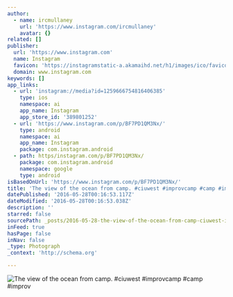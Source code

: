 ```yaml
---
author:
  - name: ircmullaney
    url: 'https://www.instagram.com/ircmullaney'
    avatar: {}
related: []
publisher:
  url: 'https://www.instagram.com'
  name: Instagram
  favicon: 'https://instagramstatic-a.akamaihd.net/h1/images/ico/favicon.ico/dfa85bb1fd63.ico'
  domain: www.instagram.com
keywords: []
app_links:
  - url: 'instagram://media?id=1259666754816406385'
    type: ios
    namespace: ai
    app_name: Instagram
    app_store_id: '389801252'
  - url: 'https://www.instagram.com/p/BF7PD1QM3Nx/'
    type: android
    namespace: ai
    app_name: Instagram
    package: com.instagram.android
  - path: https/instagram.com/p/BF7PD1QM3Nx/
    package: com.instagram.android
    namespace: google
    type: android
isBasedOnUrl: 'https://www.instagram.com/p/BF7PD1QM3Nx/'
title: 'The view of the ocean from camp. #ciuwest #improvcamp #camp #improv'
datePublished: '2016-05-28T00:16:53.117Z'
dateModified: '2016-05-28T00:16:53.038Z'
description: ''
starred: false
sourcePath: _posts/2016-05-28-the-view-of-the-ocean-from-camp-ciuwest-improvcamp-camp.md
inFeed: true
hasPage: false
inNav: false
_type: Photograph
_context: 'http://schema.org'

---
```

![The view of the ocean from camp. #ciuwest #improvcamp #camp #improv](https://scontent.cdninstagram.com/t51.2885-15/s640x640/sh0.08/e35/13248944_874006459393625_1438322246_n.jpg?ig_cache_key=MTI1OTY2Njc1NDgxNjQwNjM4NQ%3D%3D.2)